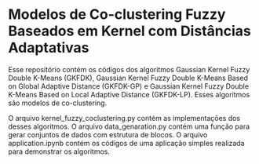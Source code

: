 # Modelos de Co-clustering Fuzzy Baseados em Kernel com Distâncias Adaptativas

Esse repositório contém os códigos dos algoritmos Gaussian Kernel Fuzzy Double K-Means (GKFDK), Gaussian Kernel Fuzzy Double K-Means Based on Global Adaptive Distance (GKFDK-GP) e Gaussian Kernel Fuzzy Double K-Means Based on Local Adaptive Distance (GKFDK-LP). Esses algoritmos são modelos de co-clustering.

O arquivo kernel_fuzzy_coclustering.py contém as implementações dos desses algoritmos. O arquivo data_genaration.py contém uma função para gerar conjuntos de dados com estrutura de blocos. O arquivo application.ipynb contém os códigos de uma aplicação simples realizada para demonstrar os algoritmos.
